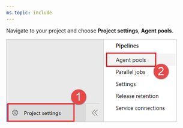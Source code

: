 ```yaml
---
ms.topic: include
---
```


Navigate to your project and choose **Project settings**, **Agent pools**.

![Project settings, Agent pools](../../media/agent-queues-tab/agent-queues-2019.png)

